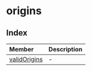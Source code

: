 # origins

## Index

| Member | Description |
| :------ | :------ |
| [validOrigins](variables/validOrigins.md) | - |
